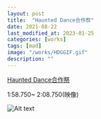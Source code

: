```yaml
---
layout: post
title:  "Haunted Dance合作祭"
date: 2021-08-22
last_modified_at: 2023-01-25
categories: [works]
tags: [mad]
image: "/works/HDGGIF.gif"
description: ""
---
```


<script type="application/javascript" src="https://embed.nicovideo.jp/watch/sm39222955/script?w=640&h=360"></script><noscript><a href="https://www.nicovideo.jp/watch/sm39222955">Haunted Dance合作祭</a></noscript>

1:58.750~ 2:08.750(映像)

![Alt text](/works/HDGGIF.gif)